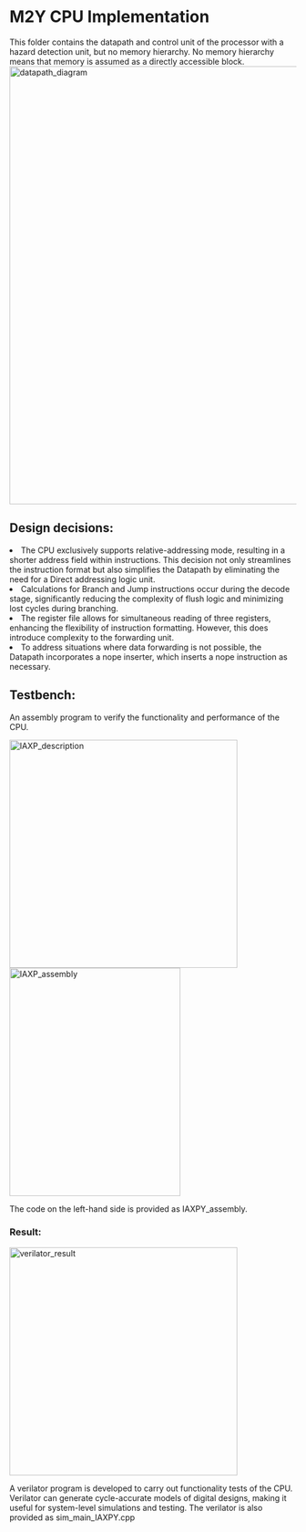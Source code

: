 # M2Y CPU Implementation
This folder contains the datapath and control unit of the processor with a hazard detection unit, but no memory hierarchy. No memory hierarchy means that memory is assumed as a directly accessible block.
<img width="768" alt="datapath_diagram" src="https://github.com/memreduman/Computer-Architecture/assets/60675917/c4c92737-8453-4259-8a3d-f46eabfcc28b">
## Design decisions:
<p align="justify">
<li>The CPU exclusively supports relative-addressing mode, resulting in a shorter address field within instructions. This decision not only streamlines the instruction format but also simplifies the Datapath by eliminating the need for a Direct addressing logic unit.</br></li>
<li>Calculations for Branch and Jump instructions occur during the decode stage, significantly reducing the complexity of flush logic and minimizing lost cycles during branching.</br></li>
<li>The register file allows for simultaneous reading of three registers, enhancing the flexibility of instruction formatting. However, this does introduce complexity to the forwarding unit.</br></li>
<li>To address situations where data forwarding is not possible, the Datapath incorporates a nope inserter, which inserts a nope instruction as necessary.</br></li>
</p>

<h2>Testbench:</h2>

An assembly program to verify the functionality and performance of the CPU.

<img width="400" alt="IAXP_description" src="https://github.com/memreduman/Computer-Architecture/assets/60675917/34ed474f-7ae4-4f3d-8361-101b29931935">
<img height = "400" width="300" alt="IAXP_assembly" src="https://github.com/memreduman/Computer-Architecture/assets/60675917/3d8edb4d-3caf-4f88-8ed4-43c4456fb3f8">

The code on the left-hand side is provided as IAXPY_assembly.
<h3>Result:</h3>
<img width="400" alt="verilator_result" src="https://github.com/memreduman/Computer-Architecture/assets/60675917/0fb0aaa2-e899-4933-adf2-5e5bdfcd4b7b">

A verilator program is developed to carry out functionality tests of the CPU. Verilator can generate cycle-accurate models of digital designs, making it useful for system-level simulations and testing. The verilator is also provided as sim_main_IAXPY.cpp
